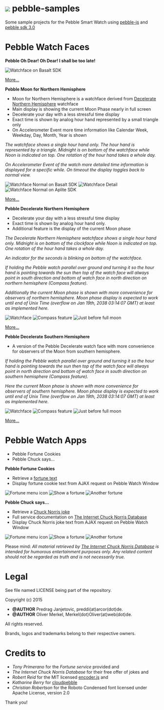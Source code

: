 <img src="pebble-samples.png" /> pebble-samples
=================

Some sample projects for the Pebble Smart Watch using [pebble-js](https://github.com/pebble/pebblejs) and [pebble sdk 3.0](https://developer.getpebble.com/sdk)

# Pebble Watch Faces

__Pebble Oh Dear! Oh Dear! I shall be too late!__

![Watchface on Basalt SDK](pebble_oh_dear/res/oh_dear_watch_screenshot_1.png)

[More...](https://github.com/OMerkel/pebble-samples/tree/master/pebble_oh_dear)

__Pebble Moon for Northern Hemisphere__
* Moon for Northern Hemisphere is a watchface derived from [Decelerate Northern Hemisphere](https://github.com/OMerkel/pebble-samples/tree/master/pebble_decelerate_northern_hemisphere) watchface
* Main display is showing the current Moon Phase nearly in full screen
* Decelerate your day with a less stressful time display
* Exact time is shown by analog hour hand represented by a small triangle only
* On Accelerometer Event more time information like Calendar Week, Weekday, Day, Month, Year is shown

_The watchface shows a single hour hand only. The hour hand is represented by a triangle.
Midnight is on bottom of the watchface while Noon is indicated on top.
One rotation of the hour hand takes a whole day._

_On Accelerometer Event of the watch more detailed time information is
displayed for a specific while. On timeout the display toggles back to normal view._

![Watchface Normal on Basalt SDK](pebble_moon_for_northern_hemisphere/res/screenshot_watchface_basalt.png)
![Watchface Detail](pebble_moon_for_northern_hemisphere/res/screenshot_watchface_detail.png)
![Watchface Normal on Aplite SDK](pebble_moon_for_northern_hemisphere/res/screenshot_watchface_aplite.png)

[More...](https://github.com/OMerkel/pebble-samples/tree/master/pebble_moon_for_northern_hemisphere)

__Pebble Decelerate Northern Hemisphere__
* Decelerate your day with a less stressful time display
* Exact time is shown by analog hour hand only.
* Additional feature is the display of the current Moon phase

_The Decelerate Northern Hemisphere watchface shows a single hour hand only.
Midnight is on bottom of the clockface while Noon is indicated on top.
One rotation of the hour hand takes a whole day._

_An indicator for the seconds is blinking on bottom of the watchface._

_If holding the Pebble watch parallel over ground and turning it so the
hour hand is pointing towards the sun then top of the watch face will
always point in south direction and bottom of watch face in north
direction on northern hemisphere (Compass feature)._

_Additionally the current Moon phase is shown with more convenience for
observers of northern hemisphere. Moon phase display is expected to 
work until end of Unix Time (overflow on Jan 19th, 2038 03:14:07 GMT)
at least as implemented here._

![Watchface](pebble_decelerate_northern_hemisphere/res/screenshot_watchface_1.png)
![Compass feature](pebble_decelerate_northern_hemisphere/res/screenshot_compass_1.png)
![Just before full moon](pebble_decelerate_northern_hemisphere/res/screenshot_watchface_2.png)

[More...](https://github.com/OMerkel/pebble-samples/tree/master/pebble_decelerate_northern_hemisphere)

__Pebble Decelerate Southern Hemisphere__
* A version of the Pebble Decelerate watch face with more convenience for observers of the Moon from southern hemisphere.

_If holding the Pebble watch parallel over ground and turning it so the
hour hand is pointing towards the sun then top of the watch face will
always point in north direction and bottom of watch face in south
direction on southern hemisphere (Compass feature)._

_Here the current Moon phase is shown with more convenience for
observers of southern hemisphere. Moon phase display is expected to 
work until end of Unix Time (overflow on Jan 19th, 2038 03:14:07 GMT)
at least as implemented here._

![Watchface](pebble_decelerate_southern_hemisphere/res/screenshot_watchface_1.png)
![Compass feature](pebble_decelerate_southern_hemisphere/res/screenshot_compass_1.png)
![Just before full moon](pebble_decelerate_southern_hemisphere/res/screenshot_watchface_2.png)

[More...](https://github.com/OMerkel/pebble-samples/tree/master/pebble_decelerate_southern_hemisphere)

# Pebble Watch Apps
* Pebble Fortune Cookies
* Pebble Chuck says...

__Pebble Fortune Cookies__
* Retrieve a [fortune text](http://tonycode.com/service/fortune-0.1/fortune.php)
* Display fortune cookie text from AJAX request on Pebble Watch Window

![Fortune menu icon](pebble_fortune/res/screenshot_menu_icon.png)
![Show a fortune](pebble_fortune/res/screenshot_running_1.png)
![Another fortune](pebble_fortune/res/screenshot_running_2.png)

__Pebble Chuck says...__
* Retrieve a [Chuck Norris joke](http://api.icndb.com/jokes/random)
* Full service documentation on [The Internet Chuck Norris Database](http://www.icndb.com/api/)
* Display Chuck Norris joke text from AJAX request on Pebble Watch Window

![Fortune menu icon](pebble_chuck_says/res/screenshot_menu_icon.png)
![Show a fortune](pebble_chuck_says/res/screenshot_running_1.png)
![Another fortune](pebble_chuck_says/res/screenshot_running_2.png)

Please mind: _All material retrieved by
[The Internet Chuck Norris Database](http://www.icndb.com/api/)
is intended for humorous entertainment purposes only. Any
related content should not be regarded as truth and is not
necessarily true._

# Legal

See file named LICENSE being part of the repository.

Copyright (c) 2015

* __@AUTHOR__ Predrag Janjetovic, preddi(at)arcor(dot)de.
* __@AUTHOR__ Oliver Merkel, Merkel(dot)Oliver(at)web(dot)de.

All rights reserved.

Brands, logos and trademarks belong to their respective owners.

# Credits to

* _Tony Primerano_ for the _Fortune service_ provided and
* _The Internet Chuck Norris Database_ for their free offer of jokes and
* _Robert Reid_ for the MIT licensed [encoder.js](http://www.strictly-software.com/htmlencode) and
* _Katharine Berry_ for [cloudpebble](https://cloudpebble.net/)
* _Christian Robertson_ for the Roboto Condensed font licensed under Apache License, version 2.0

Thank you!
